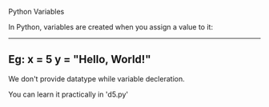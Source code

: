 Python Variables

In Python, variables are created when you assign a value to it:

----------------------------------------------------------------------------------
Eg:
x = 5
y = "Hello, World!"
----------------------------------------------------------------------------------
We don't provide datatype while variable decleration.


You can learn it practically in 'd5.py'
